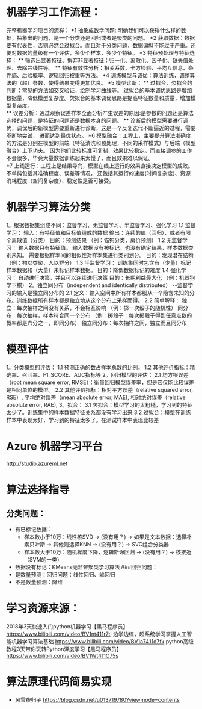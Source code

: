 # 机器学习工作流程：
完整机器学习项目的流程：
    *1 抽象成数学问题: 明确我们可以获得什么样的数据，抽象出的问题，是一个分类还是回归或者是聚类的问题。
    *2 获取数据：数据要有代表性，否则必然会过拟合。而且对于分类问题，数据偏斜不能过于严重。还要对数据的量级有一个评估，多少个样本，多少个特征。
    *3 特征预处理与特征选择：
        ** 筛选出显著特征、摒弃非显著特征：归一化、离散化、因子化、缺失值处理、去除共线性等。
        ** 特征有效性分析：相关系数、卡方检验、平均互信息、条件熵、后验概率、逻辑回归权重等方法。
    *4 训练模型与调优：算法训练，调整算法的（超）参数，使得结果变得更加优良。
    *5 模型诊断：
        ** 过拟合、欠拟合的判断：常见的方法如交叉验证，绘制学习曲线等。
                    过拟合的基本调优思路是增加数据量，降低模型复杂度。欠拟合的基本调优思路是提高特征数量和质量，增加模型复杂度。        
        ** 误差分析：通过观察误差样本全面分析产生误差的原因:是参数的问题还是算法选择的问题，是特征的问题还是数据本身的问题。
        ** 诊断后的模型需要进行调优，调优后的新模型需要重新进行诊断，这是一个反复迭代不断逼近的过程，需要不断地尝试， 进而达到最优状态。
    *6 模型融合：工程上，主要提升算法准确度的方法是分别在模型的前端（特征清洗和预处理，不同的采样模式）与后端（模型融合）上下功夫。
                因为他们比较标准可复制，效果比较稳定。而直接调参的工作不会很多，毕竟大量数据训练起来太慢了，而且效果难以保证。        
    *7 上线运行：工程上是结果导向，模型在线上运行的效果直接决定模型的成败。 不单纯包括其准确程度、误差等情况，
                还包括其运行的速度(时间复杂度)、资源消耗程度（空间复杂度）、稳定性是否可接受。        

# 机器学习算法分类
1。根据数据集组成不同：监督学习、无监督学习、半监督学习、强化学习
        1.1 监督学习：
                输入：有特征值和目标值组成的数据
                输出：连续的值（回归）、或者有限个离散值（分类）
                目的：预测结果 （例：猫狗分类，房价预测）
        1.2 无监督学习：
                输入数据只有特征值。
                输入数据没有被标记，也没有确定结果，样本数据类别未知。
                需要根据样本间的相似性对样本集进行类别划分。
                目的：发现潜在结构 （例：物以类聚，人以群分）
        1.3 半监督学习：
                训练集同时包含有（少量）标记样本数据和（大量）未标记样本数据。
                目的：降低数据标记的难度
        1.4 强化学习：
                自动进行决策，并且可以连续进行决策
                目的：长期利益最大化 （例：机器狗学下棋）
2。独立同分布（independent and identically distributed） --监督学习的输入是独立同分布的
        2.1 定义：输入空间中所有样本都服从一个隐含未知的分布。训练数据所有样本都是独立地从这个分布上采样而得。
        2.2 简单解释：
                独立：每次抽样之间没有关系，不会相互影响 （例：掷一次骰子的随机性）
                同分布：每次抽样，样本符合同一个分布 （例：掷骰子：每次掷骰子得到任意点数的概率都是六分之一，即同分布）
                独立同分布：每次抽样之间，独立而且同分布

# 模型评估
1。分类模型的评估：
        1.1 预测正确的数占样本总数的比例。
        1.2 其他评价指标：精确率、召回率、F1_SCORE、AUC指标等
2。回归模型的评估：
        2.1 均方根误差 （root mean square error, RMSE）：衡量回归模型误差率，但是它仅能比较误差是相同单位的模型。
        2.2 其他评价指标：相对平方误差（relative squared error, RSE）,
                        平均绝对误差（mean absolute error, MAE),
                        相对绝对误差（relative absolute error, RAE),
3。拟合：
    3.1 欠拟合：模型学习的太粗糙，学习到的特征太少了。训练集中的样本数据特征关系都没有学习出来
    3.2 过拟合：模型在训练样本中表现太好，学习到的特征太多了。在测试样本中表现比较差

# Azure 机器学习平台
http://studio.azureml.net

# 算法选择指导
## 分类问题：
- 有已标记数据：
    * 样本数小于10万：线性核SVD -> (没有用？) 
            -> 如果是文本数据：选择朴素贝叶斯
            -> 其他则选择KNN -> (没有用？) -> SVC组合分类器
    * 样本数大于10万：随机梯度下降，逻辑斯谛回归  -> (没有用？) -> 核接近（SVM的一类）      
- 数据没有标记：KMeans无监督聚类学习算法
###回归问题：
- 是数量预测：回归问题：线性回归、岭回归
- 不是数量预测：降维

# 学习资源来源：
2018年3天快速入门python机器学习【黑马程序员】    https://www.bilibili.com/video/BV1nt411r7tj
边学边练，超系统学习掌握人工智能机器学习算法基础    https://www.bilibili.com/video/BV1a7411d7fk
python高级教程3天带你玩转Python深度学习【黑马程序员】   https://www.bilibili.com/video/BV1Wt411C75s      

# 算法原理代码简易实现
- 风雪夜归子  https://blog.csdn.net/u013719780?viewmode=contents
